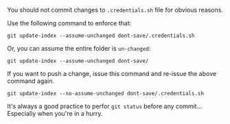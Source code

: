 

You should not commit changes to `.credentials.sh` file for obvious reasons.

Use the following command to enforce that:
```
git update-index --assume-unchanged dont-save/.credentials.sh
```

Or, you can assume the entire folder is `un-changed`:

```
git update-index --assume-unchanged dont-save/
```

If you want to push a change, issue this command and re-issue the above command again.
```
git update-index --no-assume-unchanged dont-save/.credentials.sh
```

It's always a good practice to perfor `git status` before any commit... 
Especially when you're in a hurry.
